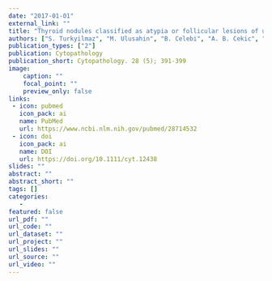 ```yaml
---
date: "2017-01-01"
external_link: ""
title: "Thyroid nodules classified as atypia or follicular lesions of undetermined significance deserve further research: Analysis of 305 surgically confirmed nodules"
authors: ["S. Turkyilmaz", "M. Ulusahin", "B. Celebi", "A. B. Cekic", "S. Mungan", "U. Kucuktulu", "A. Tasdelen", "A. Guner", "A. Cinel"]
publication_types: ["2"]
publication: Cytopathology
publication_short: Cytopathology. 28 (5); 391-399
image:
    caption: ""
    focal_point: ""
    preview_only: false
links:
 - icon: pubmed
   icon_pack: ai
   name: PubMed
   url: https://www.ncbi.nlm.nih.gov/pubmed/28714532
 - icon: doi
   icon_pack: ai
   name: DOI
   url: https://doi.org/10.1111/cyt.12438
slides: ""
abstract: ""
abstract_short: ""
tags: []
categories: 
   - 
featured: false
url_pdf: ""
url_code: ""
url_dataset: ""
url_project: ""
url_slides: ""
url_source: ""
url_video: ""
---
```

